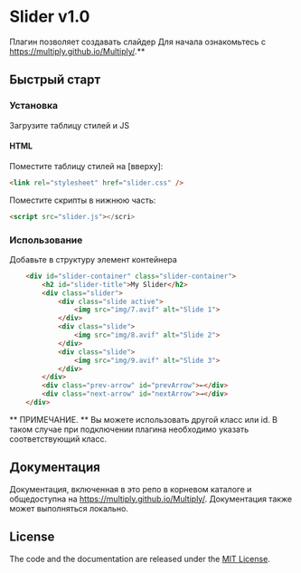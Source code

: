 # Slider v1.0

Плагин позволяет создавать слайдер
Для начала ознакомьтесь с  https://multiply.github.io/Multiply/.**

## Быстрый старт

### Установка

Загрузите таблицу стилей и JS

#### HTML

Поместите  таблицу стилей на [вверху]:

```html
<link rel="stylesheet" href="slider.css" />
```

Поместите скрипты в нижнюю часть: 

```html
<script src="slider.js"></scri>
```

### Использование
Добавьте в структуру элемент контейнера 

``` HTML
	<div id="slider-container" class="slider-container">
		<h2 id="slider-title">My Slider</h2>
		<div class="slider">
			<div class="slide active">
				<img src="img/7.avif" alt="Slide 1">
			</div>
			<div class="slide">
				<img src="img/8.avif" alt="Slide 2">
			</div>
			<div class="slide">
				<img src="img/9.avif" alt="Slide 3">
			</div>
		</div>
		<div class="prev-arrow" id="prevArrow">←</div>
		<div class="next-arrow" id="nextArrow">→</div>
	</div>
```
** ПРИМЕЧАНИЕ. ** Вы можете использовать другой класс или id. В таком случае при подключении плагина необходимо указать соответствующий класс.


## Документация

Документация, включенная в это репо в корневом каталоге и общедоступна на https://multiply.github.io/Multiply/. Документация также может выполняться локально.



## License

The code and the documentation are released under the [MIT License](LICENSE).
